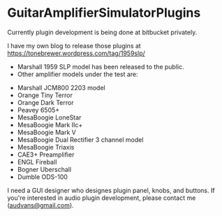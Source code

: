 # GuitarAmplifierSimulatorPlugins

Currently plugin development is being done at bitbucket privately.

I have my own blog to release those plugins at https://tonebrewer.wordpress.com/tag/1959slp/

- Marshall 1959 SLP model has been released to the public.
- Other amplifier models under the test are:
 * Marshall JCM800 2203 model
 * Orange Tiny Terror
 * Orange Dark Terror
 * Peavey 6505+
 * MesaBoogie LoneStar
 * MesaBoogie Mark IIc+
 * MesaBoogie Mark V
 * MesaBoogie Dual Rectifier 3 channel model
 * MesaBoogie Triaxis
 * CAE3+ Preamplifier
 * ENGL Fireball
 * Bogner Uberschall
 * Dumble ODS-100

I need a GUI designer who designes plugin panel, knobs, and buttons. If you're interested in audio plugin development, please contact me (audvans@gmail.com).


